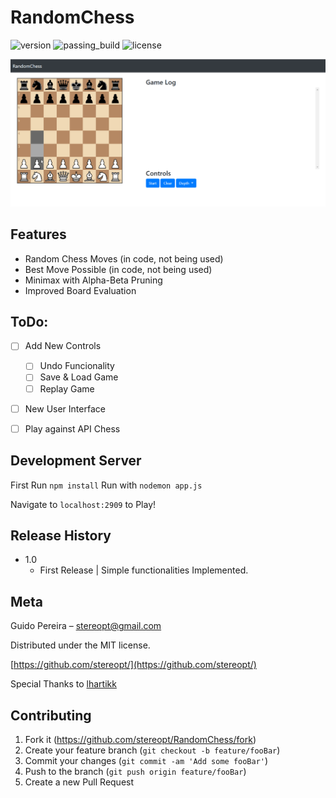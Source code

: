# RandomChess

![version](https://img.shields.io/badge/version-1.0-blue.svg) ![passing_build](https://img.shields.io/badge/build-passing-brightgreen.svg) ![license](https://img.shields.io/badge/license-MIT-blue.svg)

![RandomChess](https://raw.githubusercontent.com/StereoPT/RandomChess/master/screens/RandomChess.gif)

## Features

- Random Chess Moves (in code, not being used)
- Best Move Possible (in code, not being used)
- Minimax with Alpha-Beta Pruning
- Improved Board Evaluation


## ToDo:

- [ ] Add New Controls
	- [ ] Undo Funcionality
	- [ ] Save & Load Game
	- [ ] Replay Game
- [ ] New User Interface
- [ ] Play against API Chess


## Development Server

First Run `npm install`
Run with `nodemon app.js`

Navigate to `localhost:2909` to Play!


## Release History

 - 1.0
	 - First Release | Simple functionalities Implemented.


## Meta

Guido Pereira – stereopt@gmail.com

Distributed under the MIT license.

[https://github.com/stereopt/](https://github.com/stereopt/)

Special Thanks to [lhartikk](https://github.com/lhartikk/simple-chess-ai)

## Contributing

1. Fork it (<https://github.com/stereopt/RandomChess/fork>)
2. Create your feature branch (`git checkout -b feature/fooBar`)
3. Commit your changes (`git commit -am 'Add some fooBar'`)
4. Push to the branch (`git push origin feature/fooBar`)
5. Create a new Pull Request
